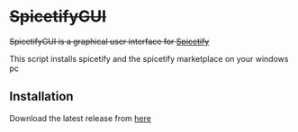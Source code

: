 
# ~~SpicetifyGUI~~

~~SpicetifyGUI is a graphical user interface for [Spicetify](https://github.com/khanhas/spicetify-cli)~~

This script installs spicetify and the spicetify marketplace on your windows pc


## Installation

Download the latest release from [here](https://github.com/armadio2902/SpicetifyGUI/releases)
